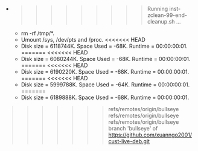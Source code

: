 * >>>>>>>>> Running inst-zclean-99-end-cleanup.sh ...
  * rm -rf /tmp/*.
  * Umount /sys, /dev/pts and /proc.
<<<<<<< HEAD
  * Disk size = 6118744K. Space Used = -68K. Runtime = 00:00:00:01.
=======
<<<<<<< HEAD
  * Disk size = 6080244K. Space Used = -68K. Runtime = 00:00:00:01.
=======
<<<<<<< HEAD
  * Disk size = 6190220K. Space Used = -68K. Runtime = 00:00:00:01.
=======
<<<<<<< HEAD
  * Disk size = 5999788K. Space Used = -64K. Runtime = 00:00:00:01.
=======
  * Disk size = 6189888K. Space Used = -68K. Runtime = 00:00:00:01.
>>>>>>> refs/remotes/origin/bullseye
>>>>>>> refs/remotes/origin/bullseye
>>>>>>> refs/remotes/origin/bullseye
>>>>>>> branch 'bullseye' of https://github.com/xuanngo2001/cust-live-deb.git

